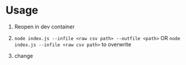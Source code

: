 # Usage
1. Reopen in dev container
2. `node index.js --infile <raw csv path> --outfile <path>` OR `node index.js --infile <raw csv path>` to overwrite

3. change
